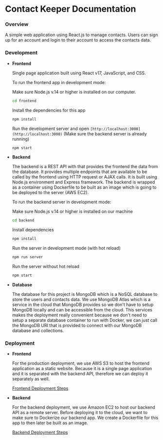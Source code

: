 # Contact Keeper Documentation

### Overview

A simple web application using React.js to manage contacts. Users can sign up for an account and login to their account to access the contacts data. 

### Development

- **Frontend**

    Single page application built using React v17, JavaScript, and CSS.

    To run the frontend app in development mode:

    Make sure Node.js v.14 or higher is installed on our computer.

    ```bash
    cd frontend
    ```

    Install the dependencies for this app

    ```bash
    npm install
    ```

    Run the development server and open `[http://localhost:3000](http://localhost:3000)` (Make sure the backend server is already running)

    ```bash
    npm start
    ```

- **Backend**

    The backend is a REST API with that provides the frontend the data from the database. It provides multiple endpoints that are available to be called by the frontend using HTTP request or AJAX calls. It is built using Node.js environment and Express framework. The backend is wrapped as a container using Dockerfile to be built as an image which is going to be deployed to the server (AWS EC2).

    To run the backend server in development mode:

    Make sure Node.js v.14 or higher is installed on our machine

    ```bash
    cd backend
    ```

    Install dependencies

    ```bash
    npm install
    ```

    Run the server in development mode (with hot reload)

    ```bash
    npm run server
    ```

    Run the server without hot reload

    ```bash
    npm start
    ```

- **Database**

    The database for this project is MongoDB which is a NoSQL database to store the users and contacts data. We use MongoDB Atlas which is a service in the cloud that MongoDB provides so we don't have to setup MongoDB locally and can be accessible from the cloud. This services makes the deployment really convenient because we don't need to setup a separate database container to run with Docker, we can just call the MongoDB URI that is provided to connect with our MongoDB database and collections.

### Deployment

- **Frontend**

    For the production deployment, we use AWS S3 to host the frontend application as a static website. Because it is a single page application and it is separated with the backend API, therefore we can deploy it separately as well.

    [Frontend Deployment Steps](./s3-deployment-steps.md)

- **Backend**

    For the backend deployment, we use Amazon EC2 to host our backend API as a remote server. Before deploying it to the cloud, we want to make sure to Dockerize our backend app. We create a Dockerfile for this app to then later be built as an image.
    
    [Backend Deployment Steps](./ec2-deployment-steps.md)